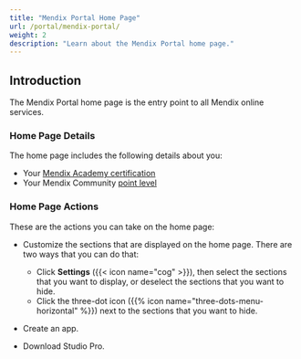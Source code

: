 ```yaml
---
title: "Mendix Portal Home Page"
url: /portal/mendix-portal/
weight: 2
description: "Learn about the Mendix Portal home page."
---
```


## Introduction

The Mendix Portal home page is the entry point to all Mendix online services.

### Home Page Details

The home page includes the following details about you:

* Your [Mendix Academy certification](https://academy.mendix.com/link/certifications)
* Your Mendix Community [point level](/community-tools/mendix-profile/#level)

### Home Page Actions

These are the actions you can take on the home page:

* Customize the sections that are displayed on the home page. There are two ways that you can do that:

    * Click **Settings** ({{< icon name="cog" >}}), then select the sections that you want to display, or deselect the sections that you want to hide.
    * Click the three-dot icon ({{% icon name="three-dots-menu-horizontal" %}}) next to the sections that you want to hide.
* Create an app.
* Download Studio Pro. 
